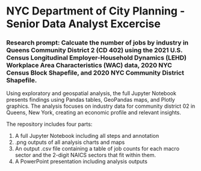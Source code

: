 # NYC Department of City Planning - Senior Data Analyst Excercise

### Research prompt: Calcuate the number of jobs by industry in Queens Community District 2 (CD 402) using the 2021 U.S. Census Longitudinal Employer-Household Dynamics (LEHD) Workplace Area Characteristics (WAC) data, 2020 NYC Census Block Shapefile, and 2020 NYC Community District Shapefile. 

Using exploratory and geospatial analysis, the full Jupyter Notebook presents findings using Pandas tables, GeoPandas maps, and Plotly graphics. The analysis focuses on industry data for community district 02 in Queens, New York, creating an economic profile and relevant insights.

The repository includes four parts:
1) A full Jupyter Notebook including all steps and annotation
2) .png outputs of all analysis charts and maps
3) An output .csv file containing a table of job counts for each macro sector and the 2-digit NAICS sectors that fit within them.
4) A PowerPoint presentation including analysis outputs
